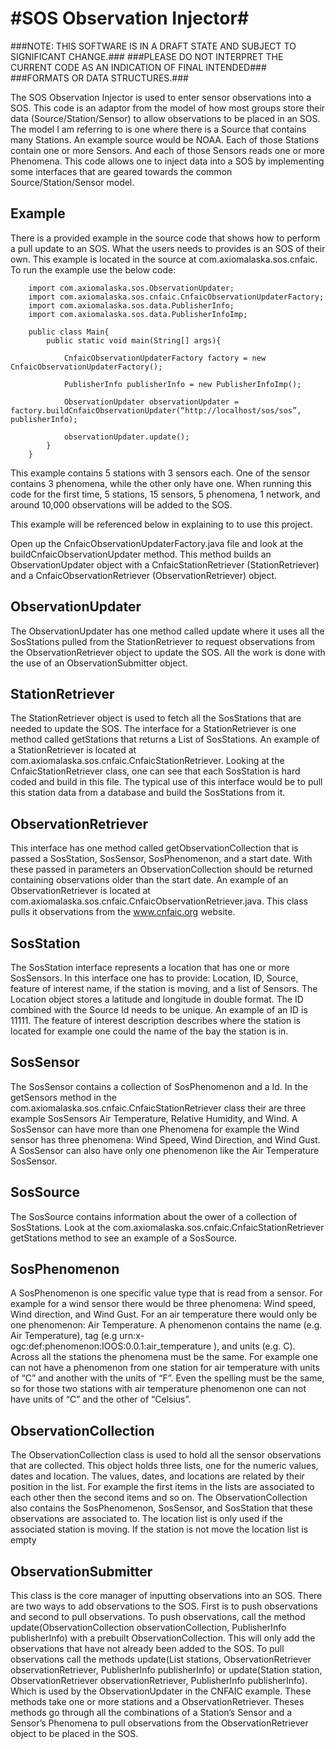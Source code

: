 #SOS Observation Injector#
===========

###NOTE: THIS SOFTWARE IS IN A DRAFT STATE AND SUBJECT TO SIGNIFICANT CHANGE.###
###PLEASE DO NOT INTERPRET THE CURRENT CODE AS AN INDICATION OF FINAL INTENDED###
###FORMATS OR DATA STRUCTURES.###

The SOS Observation Injector is used to enter sensor observations into a SOS. 
This code is an adaptor from the model of how most groups store their data 
(Source/Station/Sensor) to allow observations to be placed in an SOS. 
The model I am referring to is one where there is a Source that contains many 
Stations. An example source would be NOAA. Each of those Stations contain one 
or more Sensors. And each of those Sensors reads one or more Phenomena. This 
code allows one to inject data into a SOS by implementing some interfaces that 
are geared towards the common Source/Station/Sensor model. 

Example
-------
There is a provided example in the source code that shows how to perform a pull update to an SOS. 
What the users needs to provides is an SOS of their own. This example is 
located in the source at com.axiomalaska.sos.cnfaic. To run the example use the below code:

		import com.axiomalaska.sos.ObservationUpdater;
		import com.axiomalaska.sos.cnfaic.CnfaicObservationUpdaterFactory;
		import com.axiomalaska.sos.data.PublisherInfo;
		import com.axiomalaska.sos.data.PublisherInfoImp;

		public class Main{
			public static void main(String[] args){

				CnfaicObservationUpdaterFactory factory = new CnfaicObservationUpdaterFactory();

				PublisherInfo publisherInfo = new PublisherInfoImp();

				ObservationUpdater observationUpdater = factory.buildCnfaicObservationUpdater(“http://localhost/sos/sos”, publisherInfo);

				observationUpdater.update();
			}
		}

This example contains 5 stations with 3 sensors each. One of the sensor contains 
3 phenomena, while the other only have one. When running this code for the first 
time, 5 stations, 15 sensors, 5 phenomena, 1 network, and around 10,000 observations 
will be added to the SOS.

This example will be referenced below in explaining to to use this project. 

Open up the CnfaicObservationUpdaterFactory.java file and look at the buildCnfaicObservationUpdater method. This method builds an ObservationUpdater object with a CnfaicStationRetriever (StationRetriever)  and a CnfaicObservationRetriever (ObservationRetriever) object. 

ObservationUpdater
------------------
The ObservationUpdater has one method called update where it uses all the SosStations pulled from the StationRetriever to request observations from the ObservationRetriever object to update the SOS. All the work is done with the use of an ObservationSubmitter object. 

StationRetriever
----------------
The StationRetriever object is used to fetch all the SosStations that are needed to update the SOS. The interface for a StationRetriever is one method called getStations that returns a List of SosStations. An example of a StationRetriever is located at com.axiomalaska.sos.cnfaic.CnfaicStationRetriever. Looking at the CnfaicStationRetriever class, one can see that each SosStation is hard coded and build in this file. The typical use of this interface would be to pull this station data from a database and build the SosStations from it. 

ObservationRetriever
--------------------
This interface has one method called getObservationCollection that is passed a SosStation, 
SosSensor, SosPhenomenon, and a start date. With these passed in parameters an 
ObservationCollection should be returned containing observations older than 
the start date. An example of an ObservationRetriever is located at com.axiomalaska.sos.cnfaic.CnfaicObservationRetriever.java. This class pulls it observations from the www.cnfaic.org website. 

SosStation
----------
The SosStation interface represents a location that has one or more SosSensors. In this 
interface one has to provide: Location, ID, Source, feature of interest 
name, if the station is moving, and a list of Sensors. The Location object stores a latitude and 
longitude in double format. The ID combined with the Source Id needs 
to be unique. An example of an ID is 11111. The feature of interest description 
describes where the station is located for example one could the name of the bay the station is in.

SosSensor
---------
The SosSensor contains a collection of SosPhenomenon and a Id. In the getSensors method in the com.axiomalaska.sos.cnfaic.CnfaicStationRetriever class their are three example SosSensors Air Temperature, Relative Humidity, and Wind. A SosSensor can have more than one Phenomena for example the  Wind sensor has three phenomena: Wind Speed, Wind Direction, and Wind Gust. A SosSensor can also have only one phenomenon like the Air Temperature SosSensor.

SosSource
---------
The SosSource contains information about the ower of a collection of SosStations. Look at the com.axiomalaska.sos.cnfaic.CnfaicStationRetriever getStations method to see an example of a SosSource. 

SosPhenomenon
-------------
A SosPhenomenon is one specific value type that is read from a sensor. For example 
for a wind sensor there would be three phenomena: Wind speed, Wind direction, 
and Wind Gust. For an air temperature there would only be one phenomenon: 
Air Temperature. A phenomenon contains the name (e.g. Air Temperature), 
tag (e.g urn:x-ogc:def:phenomenon:IOOS:0.0.1:air_temperature ), and units 
(e.g. C). Across all the stations the phenomena must be the same. For example 
one can not have a phenomenon from one station for air temperature with units 
of “C” and another with the units of “F”. Even the spelling must be the same, 
so for those two stations with air temperature phenomenon one can not have 
units of “C” and the other of “Celsius”. 

ObservationCollection
---------------------
The ObservationCollection class is used to hold all the sensor observations 
that are collected. This object holds three lists, one for the numeric values, 
dates and location. The values, dates, and locations are related by 
their position in the list. For example the first items in the lists are 
associated to each other then the second items and so on. The ObservationCollection 
also contains the SosPhenomenon, SosSensor, and SosStation that these 
observations are associated to. The location list is only used if the 
associated station is moving. If the station is not move the location list is empty 

ObservationSubmitter
--------------------
This class is the core manager of inputting observations into an SOS. There are two ways to add observations to the SOS. First is to push observations and second to pull observations. To push observations, call the method update(ObservationCollection observationCollection, PublisherInfo publisherInfo) with a prebuilt ObservationCollection. This will only add the observations that have not 
already been added to the SOS. To pull observations call the methods update(List<Station> stations, ObservationRetriever observationRetriever, PublisherInfo publisherInfo)
or update(Station station, ObservationRetriever observationRetriever, PublisherInfo publisherInfo). Which is used by the ObservationUpdater in the CNFAIC example. These methods take one or more stations and a ObservationRetriever. Theses methods go through all the combinations of a Station’s Sensor and a 
Sensor’s Phenomena to pull observations from the ObservationRetriever object 
to be placed in the SOS.
